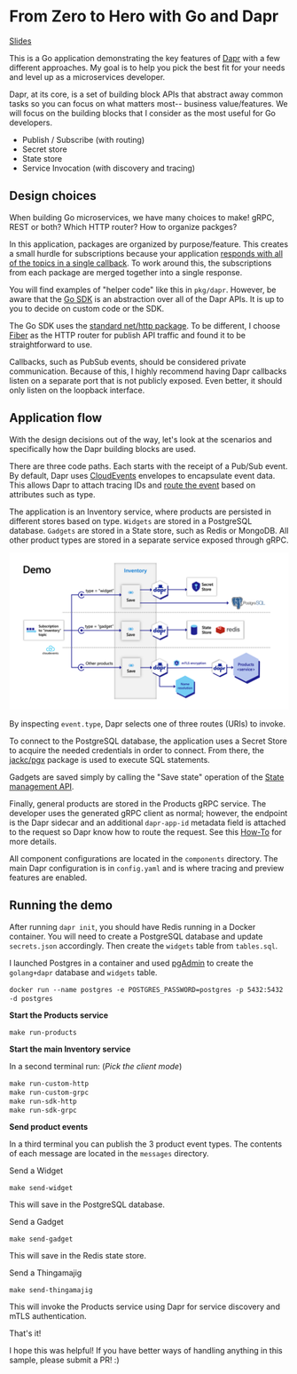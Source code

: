 # From Zero to Hero with Go and Dapr

[Slides](slides.pdf)

This is a Go application demonstrating the key features of [Dapr](https://dapr.io) with a few different approaches. My goal is to help you pick the best fit for your needs and level up as a microservices developer.

Dapr, at its core, is a set of building block APIs that abstract away common tasks so you can focus on what matters most-- business value/features. We will focus on the building blocks that I consider as the most useful for Go developers.

* Publish / Subscribe (with routing)
* Secret store
* State store
* Service Invocation (with discovery and tracing)

## Design choices

When building Go microservices, we have many choices to make! gRPC, REST or both? Which HTTP router? How to organize packges?

In this application, packages are organized by purpose/feature. This creates a small hurdle for subscriptions because your application [responds with all of the topics in a single callback](https://docs.dapr.io/developing-applications/building-blocks/pubsub/howto-publish-subscribe/#step-2-subscribe-to-topics). To work around this, the subscriptions from each package are merged together into a single response.

You will find examples of "helper code" like this in `pkg/dapr`. However, be aware that the [Go SDK](https://github.com/dapr/go-sdk) is an abstraction over all of the Dapr APIs. It is up to you to decide on custom code or the SDK.

The Go SDK uses the [standard net/http package](https://pkg.go.dev/net/http). To be different, I choose [Fiber](https://gofiber.io/) as the HTTP router for publish API traffic and found it to be straightforward to use.

Callbacks, such as PubSub events, should be considered private communication. Because of this, I highly recommend having Dapr callbacks listen on a separate port that is not publicly exposed. Even better, it should only listen on the loopback interface.

## Application flow

With the design decisions out of the way, let's look at the scenarios and specifically how the Dapr building blocks are used.

There are three code paths. Each starts with the receipt of a Pub/Sub event. By default, Dapr uses [CloudEvents](https://cloudevents.io/) envelopes to encapsulate event data. This allows Dapr to attach tracing IDs and [route the event](https://docs.dapr.io/developing-applications/building-blocks/pubsub/howto-route-messages/) based on attributes such as type.

The application is an Inventory service, where products are persisted in different stores based on type. `Widgets` are stored in a PostgreSQL database. `Gadgets` are stored in a State store, such as Redis or MongoDB. All other product types are stored in a separate service exposed through gRPC.

![Demo diagram](demo.png)

By inspecting `event.type`, Dapr selects one of three routes (URIs) to invoke.

To connect to the PostgreSQL database, the application uses a Secret Store to acquire the needed credentials in order to connect. From there, the [jackc/pgx](https://github.com/jackc/pgx) package is used to execute SQL statements.

Gadgets are saved simply by calling the "Save state" operation of the [State management API](https://docs.dapr.io/reference/api/state_api/).

Finally, general products are stored in the Products gRPC service. The developer uses the generated gRPC client as normal; however, the endpoint is the Dapr sidecar and an additional `dapr-app-id` metadata field is attached to the request so Dapr know how to route the request. See this [How-To](https://docs.dapr.io/developing-applications/building-blocks/service-invocation/howto-invoke-services-grpc/) for more details.

All component configurations are located in the `components` directory. The main Dapr configuration is in `config.yaml` and is where tracing and preview features are enabled.

## Running the demo

After running `dapr init`, you should have Redis running in a Docker container. You will need to create a PostgreSQL database and update `secrets.json` accordingly. Then create the `widgets` table from `tables.sql`.

I launched Postgres in a container and used [pgAdmin](https://www.pgadmin.org) to create the `golang+dapr` database and `widgets` table.

```shell
docker run --name postgres -e POSTGRES_PASSWORD=postgres -p 5432:5432 -d postgres
```

**Start the Products service**

```shell
make run-products
```

**Start the main Inventory service**

In a second terminal run: (_Pick the client mode_)

```shell
make run-custom-http
make run-custom-grpc
make run-sdk-http
make run-sdk-grpc
```

**Send product events**

In a third terminal you can publish the 3 product event types. The contents of each message are located in the `messages` directory.

Send a Widget

```shell
make send-widget
```

This will save in the PostgreSQL database.

Send a Gadget

```shell
make send-gadget
```

This will save in the Redis state store.

Send a Thingamajig

```shell
make send-thingamajig
```

This will invoke the Products service using Dapr for service discovery and mTLS authentication.

That's it!

I hope this was helpful! If you have better ways of handling anything in this sample, please submit a PR! :)
